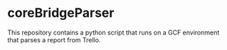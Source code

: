 # coreBridgeParser
This repository contains a python script that runs on a GCF environment that parses a report from Trello.
